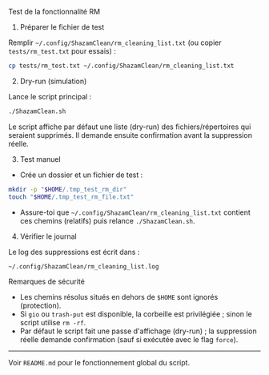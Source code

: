 Test de la fonctionnalité RM

1) Préparer le fichier de test

Remplir `~/.config/ShazamClean/rm_cleaning_list.txt` (ou copier `tests/rm_test.txt` pour essais) :

```sh
cp tests/rm_test.txt ~/.config/ShazamClean/rm_cleaning_list.txt
```

2) Dry-run (simulation)

Lance le script principal :

```sh
./ShazamClean.sh
```

Le script affiche par défaut une liste (dry-run) des fichiers/répertoires qui seraient supprimés. Il demande ensuite confirmation avant la suppression réelle.

3) Test manuel

- Crée un dossier et un fichier de test :

```sh
mkdir -p "$HOME/.tmp_test_rm_dir"
touch "$HOME/.tmp_test_rm_file.txt"
```

- Assure-toi que `~/.config/ShazamClean/rm_cleaning_list.txt` contient ces chemins (relatifs) puis relance `./ShazamClean.sh`.

4) Vérifier le journal

Le log des suppressions est écrit dans :

```
~/.config/ShazamClean/rm_cleaning_list.log
```

Remarques de sécurité

- Les chemins résolus situés en dehors de `$HOME` sont ignorés (protection).
- Si `gio` ou `trash-put` est disponible, la corbeille est privilégiée ; sinon le script utilise `rm -rf`.
- Par défaut le script fait une passe d'affichage (dry-run) ; la suppression réelle demande confirmation (sauf si exécutée avec le flag `force`).

---

Voir `README.md` pour le fonctionnement global du script.
